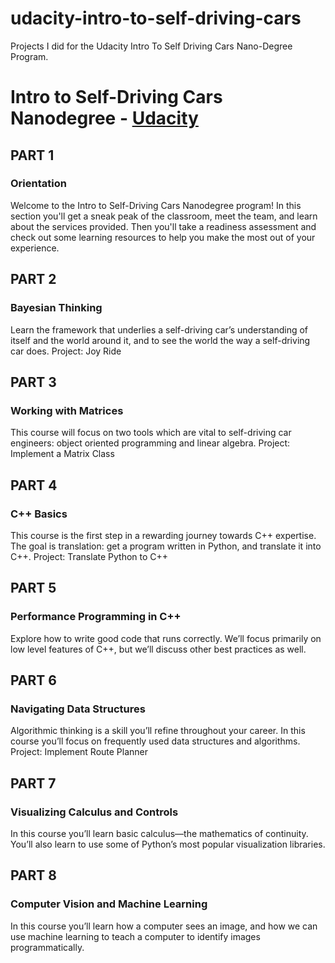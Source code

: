 # udacity-intro-to-self-driving-cars
Projects I did for the Udacity Intro To Self Driving Cars Nano-Degree Program.

# Intro to Self-Driving Cars Nanodegree -  [Udacity](https://www.udacity.com/course/intro-to-self-driving-cars--nd113)


## PART 1

### Orientation

Welcome to the Intro to Self-Driving Cars Nanodegree program! In this section you'll get a sneak peak of the classroom, meet the team, and learn about the services provided. Then you'll take a readiness assessment and check out some learning resources to help you make the most out of your experience.

## PART 2

### Bayesian Thinking

Learn the framework that underlies a self-driving car’s understanding of itself and the world around it, and to see the world the way a self-driving car does.
Project: Joy Ride

## PART 3

### Working with Matrices

This course will focus on two tools which are vital to self-driving car engineers: object oriented programming and linear algebra.
Project: Implement a Matrix Class

## PART 4

### C++ Basics

This course is the first step in a rewarding journey towards C++ expertise. The goal is translation: get a program written in Python, and translate it into C++.
Project: Translate Python to C++

## PART 5

### Performance Programming in C++

Explore how to write good code that runs correctly. We’ll focus primarily on low level features of C++, but we’ll discuss other best practices as well.

## PART 6

### Navigating Data Structures

Algorithmic thinking is a skill you’ll refine throughout your career. In this course you’ll focus on frequently used data structures and algorithms.
Project: Implement Route Planner

## PART 7

### Visualizing Calculus and Controls

In this course you’ll learn basic calculus—the mathematics of continuity. You’ll also learn to use some of Python’s most popular visualization libraries.

## PART 8 

### Computer Vision and Machine Learning

In this course you’ll learn how a computer sees an image, and how we can use machine learning to teach a computer to identify images programmatically.

